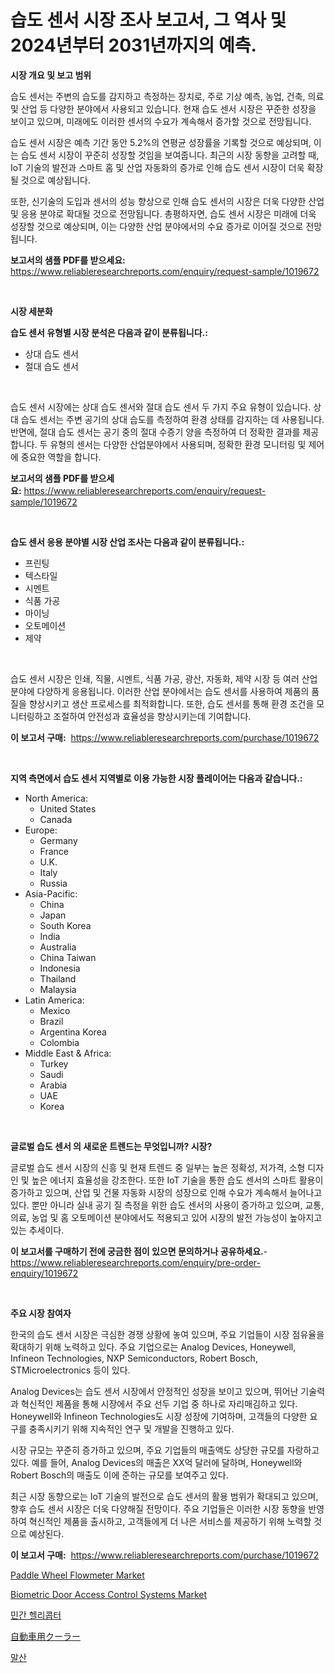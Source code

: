 <p><h1>습도 센서 시장 조사 보고서, 그 역사 및 2024년부터 2031년까지의 예측.</h1></p><p><strong>시장 개요 및 보고 범위</strong></p>
<p><p>습도 센서는 주변의 습도를 감지하고 측정하는 장치로, 주로 기상 예측, 농업, 건축, 의료 및 산업 등 다양한 분야에서 사용되고 있습니다. 현재 습도 센서 시장은 꾸준한 성장을 보이고 있으며, 미래에도 이러한 센서의 수요가 계속해서 증가할 것으로 전망됩니다.</p><p>습도 센서 시장은 예측 기간 동안 5.2%의 연평균 성장률을 기록할 것으로 예상되며, 이는 습도 센서 시장이 꾸준히 성장할 것임을 보여줍니다. 최근의 시장 동향을 고려할 때, IoT 기술의 발전과 스마트 홈 및 산업 자동화의 증가로 인해 습도 센서 시장이 더욱 확장될 것으로 예상됩니다.</p><p>또한, 신기술의 도입과 센서의 성능 향상으로 인해 습도 센서의 시장은 더욱 다양한 산업 및 응용 분야로 확대될 것으로 전망됩니다. 총평하자면, 습도 센서 시장은 미래에 더욱 성장할 것으로 예상되며, 이는 다양한 산업 분야에서의 수요 증가로 이어질 것으로 전망됩니다.</p></p>
<p><strong>보고서의 샘플 PDF를 받으세요:</strong> <a href="https://www.reliableresearchreports.com/enquiry/request-sample/1019672">https://www.reliableresearchreports.com/enquiry/request-sample/1019672</a></p>
<p>&nbsp;</p>
<p><strong>시장 세분화</strong></p>
<p><strong>습도 센서 유형별 시장 분석은 다음과 같이 분류됩니다.:</strong></p>
<p><ul><li>상대 습도 센서</li><li>절대 습도 센서</li></ul></p>
<p>&nbsp;</p>
<p><p>습도 센서 시장에는 상대 습도 센서와 절대 습도 센서 두 가지 주요 유형이 있습니다. 상대 습도 센서는 주변 공기의 상대 습도를 측정하여 환경 상태를 감지하는 데 사용됩니다. 반면에, 절대 습도 센서는 공기 중의 절대 수증기 양을 측정하여 더 정확한 결과를 제공합니다. 두 유형의 센서는 다양한 산업분야에서 사용되며, 정확한 환경 모니터링 및 제어에 중요한 역할을 합니다.</p></p>
<p><strong>보고서의 샘플 PDF를 받으세요:</strong>&nbsp;<a href="https://www.reliableresearchreports.com/enquiry/request-sample/1019672">https://www.reliableresearchreports.com/enquiry/request-sample/1019672</a></p>
<p>&nbsp;</p>
<p><strong> 습도 센서 응용 분야별 시장 산업 조사는 다음과 같이 분류됩니다.:</strong></p>
<p><ul><li>프린팅</li><li>텍스타일</li><li>시멘트</li><li>식품 가공</li><li>마이닝</li><li>오토메이션</li><li>제약</li></ul></p>
<p>&nbsp;</p>
<p><p>습도 센서 시장은 인쇄, 직물, 시멘트, 식품 가공, 광산, 자동화, 제약 시장 등 여러 산업 분야에 다양하게 응용됩니다. 이러한 산업 분야에서는 습도 센서를 사용하여 제품의 품질을 향상시키고 생산 프로세스를 최적화합니다. 또한, 습도 센서를 통해 환경 조건을 모니터링하고 조절하여 안전성과 효율성을 향상시키는데 기여합니다.</p></p>
<p><strong>이 보고서 구매:</strong>&nbsp; <a href="https://www.reliableresearchreports.com/purchase/1019672">https://www.reliableresearchreports.com/purchase/1019672</a></p>
<p>&nbsp;</p>
<p><strong>지역 측면에서 습도 센서 지역별로 이용 가능한 시장 플레이어는 다음과 같습니다.:</strong></p>
<p><ul>
    <li>
        North America:
        <ul>
            <li>United States</li>
            <li>Canada</li>
        </ul>
    </li>
    <li>
        Europe:
        <ul>
            <li>Germany</li>
            <li>France</li>
            <li>U.K.</li>
            <li>Italy</li>
            <li>Russia</li>
        </ul>
    </li>
    <li>
        Asia-Pacific:
        <ul>
            <li>China</li>
            <li>Japan</li>
            <li>South Korea</li>
            <li>India</li>
            <li>Australia</li>
            <li>China Taiwan</li>
            <li>Indonesia</li>
            <li>Thailand</li>
            <li>Malaysia</li>
        </ul>
    </li>
    <li>
        Latin America:
        <ul>
            <li>Mexico</li>
            <li>Brazil</li>
            <li>Argentina Korea</li>
            <li>Colombia</li>
        </ul>
    </li>
    <li>
        Middle East & Africa:
        <ul>
            <li>Turkey</li>
            <li>Saudi</li>
            <li>Arabia</li>
            <li>UAE</li>
            <li>Korea</li>
        </ul>
    </li>
    </ul></p>
<p>&nbsp;</p>
<p><strong>글로벌 습도 센서 의 새로운 트렌드는 무엇입니까? 시장?</strong></p>
<p><p>글로벌 습도 센서 시장의 신흥 및 현재 트렌드 중 일부는 높은 정확성, 저가격, 소형 디자인 및 높은 에너지 효율성을 강조한다. 또한 IoT 기술을 통한 습도 센서의 스마트 활용이 증가하고 있으며, 산업 및 건물 자동화 시장의 성장으로 인해 수요가 계속해서 늘어나고 있다. 뿐만 아니라 실내 공기 질 측정을 위한 습도 센서의 사용이 증가하고 있으며, 교통, 의료, 농업 및 홈 오토메이션 분야에서도 적용되고 있어 시장의 발전 가능성이 높아지고 있는 추세이다.</p></p>
<p><strong>이 보고서를 구매하기 전에 궁금한 점이 있으면 문의하거나 공유하세요.</strong>- <a href="https://www.reliableresearchreports.com/enquiry/pre-order-enquiry/1019672">https://www.reliableresearchreports.com/enquiry/pre-order-enquiry/1019672</a></p>
<p>&nbsp;</p>
<p><strong>주요 시장 참여자</strong></p>
<p><p>한국의 습도 센서 시장은 극심한 경쟁 상황에 놓여 있으며, 주요 기업들이 시장 점유율을 확대하기 위해 노력하고 있다. 주요 기업으로는 Analog Devices, Honeywell, Infineon Technologies, NXP Semiconductors, Robert Bosch, STMicroelectronics 등이 있다.</p><p>Analog Devices는 습도 센서 시장에서 안정적인 성장을 보이고 있으며, 뛰어난 기술력과 혁신적인 제품을 통해 시장에서 주요 선두 기업 중 하나로 자리매김하고 있다. Honeywell와 Infineon Technologies도 시장 성장에 기여하며, 고객들의 다양한 요구를 충족시키기 위해 지속적인 연구 및 개발을 진행하고 있다.</p><p>시장 규모는 꾸준히 증가하고 있으며, 주요 기업들의 매출액도 상당한 규모를 자랑하고 있다. 예를 들어, Analog Devices의 매출은 XX억 달러에 달하며, Honeywell와 Robert Bosch의 매출도 이에 준하는 규모를 보여주고 있다.</p><p>최근 시장 동향으로는 IoT 기술의 발전으로 습도 센서의 활용 범위가 확대되고 있으며, 향후 습도 센서 시장은 더욱 다양해질 전망이다. 주요 기업들은 이러한 시장 동향을 반영하여 혁신적인 제품을 출시하고, 고객들에게 더 나은 서비스를 제공하기 위해 노력할 것으로 예상된다.</p></p>
<p><strong>이 보고서 구매:</strong>&nbsp;&nbsp;<a href="https://www.reliableresearchreports.com/purchase/1019672">https://www.reliableresearchreports.com/purchase/1019672</a></p>
<p><p><a href="https://issuu.com/reportprime-2/docs/paddle-wheel-flowmeter-market-size-2030.pptx">Paddle Wheel Flowmeter Market</a></p><p><a href="https://view.publitas.com/reportprime-1/biometric-door-access-control-systems-market-research-report-provides-thorough-industry-overview-which-offers-an-in-depth-analysis-of-product-trends-and-new-market-divisions/">Biometric Door Access Control Systems Market</a></p><p><a href="https://github.com/trmesnao7959541/Market-Research-Report-List-1/blob/main/4392426187762.md">민간 헬리콥터</a></p><p><a href="https://github.com/xnljig2898992/Market-Research-Report-List-1/blob/main/6891331187827.md">自動車用クーラー</a></p><p><a href="https://github.com/vsn7qpua81q/Market-Research-Report-List-1/blob/main/4462888187763.md">말산</a></p></p>

